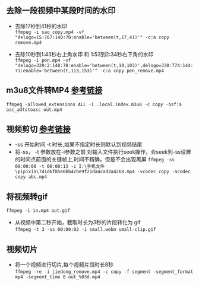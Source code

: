 ## 去除一段视频中某段时间的水印
* 去除17秒到41秒的水印  
`ffmpeg -i sao_copy.mp4 -vf "delogo=15:767:140:70:enable='between(t,17,41)'" -c:a copy remove.mp4` 

* 去除10秒到1:43秒右上角水印 和 1:53到2:34秒右下角的水印  
`ffmpeg -i pen.mp4 -vf "delogo=329:2:148:78:enable='between(t,10,103)',delogo=330:774:144:71:enable='between(t,113,153)'" -c:a copy pen_remove.mp4`

## m3u8文件转MP4 [参考链接](https://blog.csdn.net/weixin_44647371/article/details/120640311)
`ffmpeg -allowed_extensions ALL -i .local.index.m3u8 -c copy -bsf:a aac_adtstoasc out.mp4`  

## 视频剪切  [参考链接](https://blog.csdn.net/matrix_laboratory/article/details/53157383)  

* -ss 开始时间  -t 时长,如果不指定时长则默认到视频结尾
*  将-ss， -t 参数放在-i参数之前 对输入文件执行seek操作，会seek到-ss设置的时间点前面的关键帧上,时间不精确，但是不会出现黑屏
`ffmpeg -ss 00:00:00 -t 00:00:13 -i I:\手机文件\pipixia\741d6f85e0bb4cbe9f21da4cad3a4268.mp4 -vcodec copy -acodec copy abc.mp4`  

## 将视频转gif  
`ffmpeg -i in.mp4 out.gif`  

* 从视频中第二秒开始，截取时长为3秒的片段转化为 gif    
`ffmpeg -t 3 -ss 00:00:02 -i small.webm small-clip.gif`  

## 视频切片  
* 将一个视频进行切片,每个视频片段时长8秒  
`ffmpeg -re -i jiedong_remove.mp4 -c copy -f segment -segment_format mp4 -segment_time 8 out_%03d.mp4`

